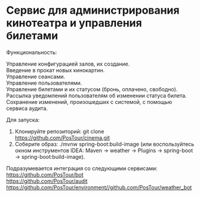 # Сервис для администрирования кинотеатра и управления билетами

Функциональность:

Управление конфигурацией залов, их создание.<br />
Введение в прокат новых кинокартин.<br />
Управление сеансами.<br />
Управление пользователями.<br />
Управление билетами и их статусом (бронь, оплачено, свободно).<br />
Рассылка уведомлений пользователям об изменении статуса билета.<br />
Сохранение изменений, произошедших с системой, с помощью сервиса аудита.<br />

Для запуска:

1. Клонируйте репозиторий: git clone https://github.com/PosTour/cinema.git
2. Соберите образ: ./mvnw spring-boot:build-image (или воспользуйтесь окном инструментов IDEA:
   Maven -> weather -> Plugins -> spring-boot -> spring-boot:build-image).

Подразумевается интеграция со следующими сервисами:<br />
https://github.com/PosTour/bot<br />
https://github.com/PosTour/audit<br />
https://github.com/PosTour/environment//github.com/PosTour/weather_bot
